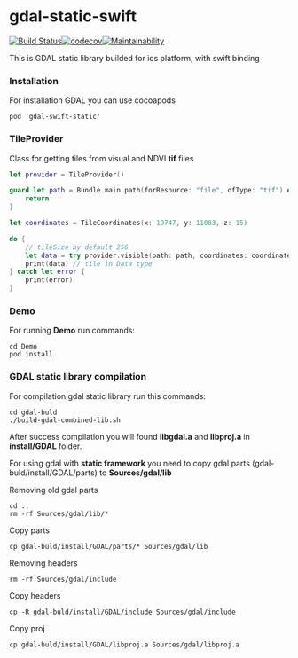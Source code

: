 # gdal-static-swift
[![Build Status](https://travis-ci.com/cropio/gdal-static-swift.svg?token=2x1gjKbRpPVj3abdDxFe&branch=master)](https://travis-ci.com/cropio/gdal-static-swift)[![codecov](https://codecov.io/gh/cropio/gdal-static-swift/branch/master/graph/badge.svg?token=79emLU9lm3)](https://codecov.io/gh/cropio/gdal-static-swift)[![Maintainability](https://api.codeclimate.com/v1/badges/14c3a11bb64cf09f9317/maintainability)](https://codeclimate.com/repos/5ea6c2f7644a6501a300d6bc/maintainability)

This is GDAL static library builded for ios platform, with swift binding

### Installation
For installation GDAL you can use cocoapods

```
pod 'gdal-swift-static'
```

### TileProvider
Class for getting tiles from visual and NDVI **tif** files

```swift
let provider = TileProvider()

guard let path = Bundle.main.path(forResource: "file", ofType: "tif") else {
    return
}

let coordinates = TileCoordinates(x: 19747, y: 11083, z: 15)

do {
    // tileSize by default 256
    let data = try provider.visible(path: path, coordinates: coordinates, tileSize: 256)
    print(data) // tile in Data type
} catch let error {
    print(error)
}
```

### Demo
For running **Demo** run commands:
```shell
cd Demo
pod install
```

### GDAL static library compilation
For compilation gdal static library run this commands:

```shell
cd gdal-buld
./build-gdal-combined-lib.sh
```

After success compilation you will found **libgdal.a** and **libproj.a** in **install/GDAL** folder.

For using gdal with **static framework** you need to copy gdal parts (gdal-buld/install/GDAL/parts) to **Sources/gdal/lib**

Removing old gdal parts
```shell
cd ..
rm -rf Sources/gdal/lib/*
```

Copy parts
```shell
cp gdal-buld/install/GDAL/parts/* Sources/gdal/lib
```

Removing headers
```shell
rm -rf Sources/gdal/include
```

Copy headers
```shell
cp -R gdal-buld/install/GDAL/include Sources/gdal/include
```

Copy proj
```shell
cp gdal-buld/install/GDAL/libproj.a Sources/gdal/libproj.a
```
